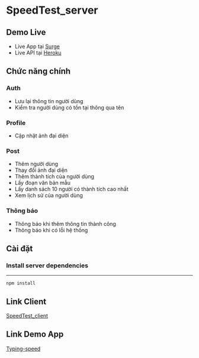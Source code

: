 # SpeedTest_server
## Demo Live
* Live App tại [Surge](http://typing-speed.surge.sh)
* Live API tại [Heroku](https://typing-speed-3324.herokuapp.com)
## Chức năng chính
### Auth
* Lưu lại thông tin người dùng
* Kiểm tra người dùng có tồn tại thông qua tên
### Profile
* Cập nhật ảnh đại diện
### Post
* Thêm người dùng
* Thay đổi ảnh đại diện
* Thêm thành tích của người dùng
* Lấy đoạn văn bản mẫu
* Lấy danh sách 10 người có thành tích cao nhất
* Xem lịch sử của người dùng
### Thông báo
* Thông báo khi thêm thông tin thành công
* Thông báo khi có lỗi hệ thống
## Cài đặt
### Install server dependencies
***
`npm install`
## Link Client
[SpeedTest_client](https://github.com/duongvanthien2209/SpeedTest_client)
## Link Demo App
[Typing-speed](http://typing-speed.surge.sh)
